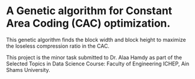 # A Genetic algorithm for Constant Area Coding (CAC) optimization.

This genetic algorithm finds the block width and block height to maximize the loseless compression ratio in the CAC.

This project is the minor task submitted to Dr. Alaa Hamdy as part of the Selected Topics in Data Science Course: Faculty of Engineering ICHEP, Ain Shams University.
